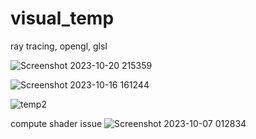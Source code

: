 # visual_temp
ray tracing, opengl, glsl

![Screenshot 2023-10-20 215359](https://github.com/tempdeltavalue/visual_temp/assets/36921178/6f60db52-2e2d-4ee6-868e-aa2df4376562)

![Screenshot 2023-10-16 161244](https://github.com/tempdeltavalue/visual_temp/assets/36921178/9a742a55-6d8e-4cd8-87ad-8487fbf78856)


![temp2](https://github.com/tempdeltavalue/visual_temp/assets/36921178/5d531d6e-3c04-4c62-96ab-3557661ff0ff)


compute shader issue
![Screenshot 2023-10-07 012834](https://github.com/tempdeltavalue/visual_temp/assets/36921178/715bf16f-a5c6-4bb1-9309-56d2f163ddd1)
